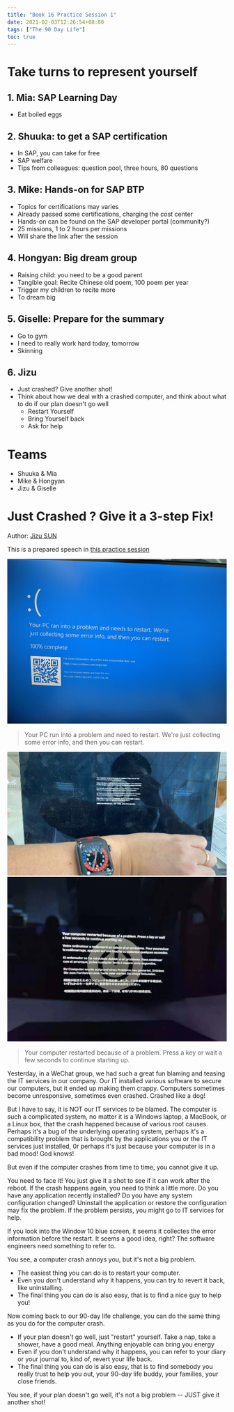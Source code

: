 ```yaml
---
title: "Book 16 Practice Session 1"
date: 2021-02-03T12:26:54+08:00
tags: ["The 90 Day Life"]
toc: true
---
```



# Take turns to represent yourself

## 1. Mia: SAP Learning Day
- Eat boiled eggs

## 2. Shuuka: to get a SAP certification  
- In SAP, you can take for free
- SAP welfare
- Tips from colleagues: question pool, three hours, 80 questions

## 3. Mike: Hands-on for SAP BTP
- Topics for certifications may varies
- Already passed some certifications, charging the cost center
- Hands-on can be found on the SAP developer portal (community?)
- 25 missions, 1 to 2 hours per missions
- Will share the link after the session

## 4. Hongyan: Big dream group
- Raising child: you need to be a good parent
- Tangible goal: Recite Chinese old poem, 100 poem per year
- Trigger my children to recite more
- To dream big

## 5. Giselle: Prepare for the summary
- Go to gym
- I need to really work hard today, tomorrow
- Skinning

## 6. Jizu
- Just crashed? Give another shot!
- Think about how we deal with a crashed computer, and think about what to do if our plan doesn't go well
    - Restart Yourself
    - Bring Yourself back
    - Ask for help

# Teams
- Shuuka & Mia
- Mike & Hongyan
- Jizu & Giselle

# Just Crashed ? Give it a 3-step Fix!

Author: [Jizu SUN](https://linkedin.com/in/jizusun)

This is a prepared speech in [this practice session](/notes/book-16-practice-session-1/)

![Windows 10 blue screen](/windows-10-bluescreen.png)

> Your PC run into a problem and need to restart. We're just collecting some error info, and then you can restart.

![macOS crash screen](/macos-crash-1.png)
![macOS crash screen](/macos-crash-2.png)


> Your computer restarted because of a problem. Press a key or wait a few seconds to continue starting up.

Yesterday, in a WeChat group, we had such a great fun blaming and teasing the IT services in our company. Our IT installed various software to secure our computers, but it ended up making them crappy. Computers sometimes become unresponsive, sometimes even crashed. Crashed like a dog! 

But I have to say, it is NOT our IT services to be blamed. The computer is such a complicated system, no matter it is a Windows laptop, a MacBook, or a Linux box, that the crash happened because of various root causes. Perhaps it's a bug of the underlying operating system, perhaps it's a compatibility problem that is brought by the applications you or the IT services just installed, 0r perhaps it's just because your computer is in a bad mood! God knows!

But even if the computer crashes from time to time, you cannot give it up. 

You need to face it! You just give it a shot to see if it can work after the reboot.  If the crash happens again, you need to think a little more. Do you have any application recently installed? Do you have any system configuration changed? Uninstall the application or restore the configuration may fix the problem. If the problem persists, you might go to IT services for help.

If you look into the Window 10 blue screen, it seems it collectes the error information before the restart. It seems a good idea, right? The software engineers need something to refer to.

You see, a computer crash annoys you, but it's not a big problem. 

- The easiest thing you can do is to restart your computer.
- Even you don't understand why it happens, you can try to revert it back, like uninstalling.
- The final thing you can do is also easy, that is to find a nice guy to help you!

Now coming back to our 90-day life challenge, you can do the same thing as you do for the computer crash. 

- If your plan doesn't go well, just "restart" yourself. Take a nap, take a shower, have a good  meal. Anything enjoyable can bring you energy
- Even if you don't understand why it happens, you can refer to your diary or your journal to, kind of, revert your life back.
- The final thing you can do is also easy, that is to find somebody you really trust to help you out, your 90-day life buddy, your families, your close friends.

You see, if your plan doesn't go well, it's not a big problem -- JUST give it another shot!


